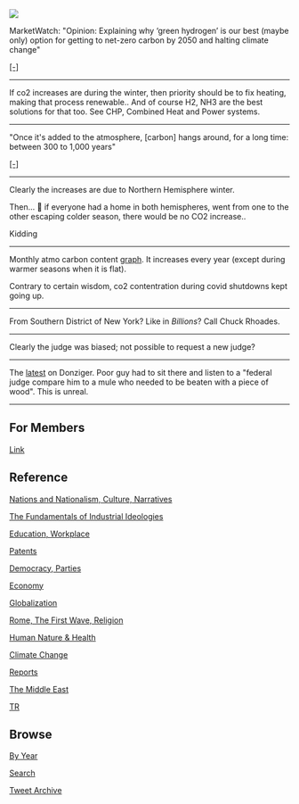 <img src="https://drive.google.com/uc?export=view&id=1B2wf9R7AMH1d7Vw6e2mucLbIQ5NSjir7"/>


MarketWatch: "Opinion: Explaining why ‘green hydrogen’ is our best (maybe only)
option for getting to net-zero carbon by 2050 and halting climate
change"

[[-]](https://www.marketwatch.com/story/explaining-why-green-hydrogen-is-our-best-maybe-only-option-for-getting-to-net-zero-carbon-by-2050-and-halting-climate-change-11633548333)

---

If co2 increases are during the winter, then priority should be to fix
heating, making that process renewable.. And of course H2, NH3 are the
best solutions for that too. See CHP, Combined Heat and Power systems.

---

"Once it's added to the atmosphere, [carbon] hangs around, for a long
time: between 300 to 1,000 years"

[[-]](https://climate.nasa.gov/news/2915/the-atmosphere-getting-a-handle-on-carbon-dioxide/)

---

Clearly the increases are due to Northern Hemisphere
winter.

Then... 🤔 if everyone had a home in both hemispheres, went from one
to the other escaping colder season, there would be no CO2 increase..

Kidding

---

Monthly atmo carbon content [graph](2015/08/temp-increase.md#carbon).
It increases every year (except during warmer seasons when
it is flat).

Contrary to certain wisdom, co2 contentration during covid shutdowns
kept going up.

---

From Southern District of New York? Like in *Billions*?  Call Chuck
Rhoades.

---

Clearly the judge was biased; not possible to request a new judge?

---

The [latest](2021/10/donziger-chevron.md#oct2021) on Donziger.  Poor
guy had to sit there and listen to a "federal judge compare him to a
mule who needed to be beaten with a piece of wood". This is unreal.

---

## For Members

[Link](https://thirdwave-members.herokuapp.com)

## Reference

[Nations and Nationalism, Culture, Narratives](/2013/02/nations-and-nationalism.md)

[The Fundamentals of Industrial Ideologies](/2011/04/fundamentals-of-industrial-ideologies.md)

[Education, Workplace](2017/09/education-workplace.md)

[Patents](/2018/09/patents.md)

[Democracy, Parties](/2016/11/democracy.md)

[Economy](/2018/05/economy.md)

[Globalization](/2018/09/globalization.md)

[Rome, The First Wave, Religion](/2017/12/rome.md)

[Human Nature & Health](/2020/07/human-nature.md)

[Climate Change](/2018/12/climate.md)

[Reports](/2019/05/reports.md)

[The Middle East](/2019/07/middleeast.md)

[TR](../tr)

## Browse

[By Year](years.md)

[Search](search.html)

[Tweet Archive](/tweets/README.md)


